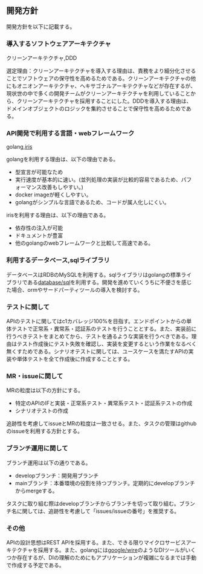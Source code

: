 ## 開発方針
開発方針を以下に記載する。  

### 導入するソフトウェアアーキテクチャ
クリーンアーキテクチャ,DDD

選定理由：クリーンアーキテクチャを導入する理由は、責務をより細分化させることでソフトウェアの保守性を高めるためである。クリーンアーキテクチャの他にもオニオンアーキテクチャ、ヘキサゴナルアーキテクチャなどが存在するが、現状世の中で多くの開発チームがクリーンアーキテクチャを利用していることから、クリーンアーキテクチャを採用することにした。DDDを導入する理由は、ドメインオブジェクトのロジックを集約させることで保守性を高めるためである。

### API開発で利用する言語・webフレームワーク
golang,[iris](https://github.com/kataras/iris)  

golangを利用する理由は、以下の理由である。
* 型宣言が可能なため
* 実行速度が基本的に速い。(並列処理の実装が比較的容易であるため、パフォーマンス改善もしやすい。)
* docker imageが軽くしやすい。
* golangがシンプルな言語であるため、コードが属人化しにくい。  
  
irisを利用する理由は、以下の理由である。
* 依存性の注入が可能
* ドキュメントが豊富
* 他のgolangのwebフレームワークと比較して高速である。

### 利用するデータベース,sqlライブラリ
データベースはRDBのMySQLを利用する。sqlライブラリはgolangの標準ライブラリである[database/sql](https://pkg.go.dev/database/sql)を利用する。開発を進めていくうちに不便さを感じた場合、ormやサードパーティツールの導入を検討する。

### テストに関して
APIのテストに関してはc1カバレッジ100%を目指す。エンドポイントからの単体テストで正常系・異常系・認証系のテストを行うこととする。また、実装前に行うべきテストをまとめてから、テストを通るような実装を行うべきである。理由はテスト作成後にテスト失敗を確認し、実装を変更するという作業をなるべく無くすためである。シナリオテストに関しては、ユースケースを満たすAPIの実装や単体テストを全て作成後に作成することとする。

### MR・issueに関して
MRの粒度は以下の方針にする。
* 特定のAPIのIFと実装・正常系テスト・異常系テスト・認証系テストの作成
* シナリオテストの作成

追跡性を考慮してissueとMRの粒度は一致させる。また、タスクの管理はgithubのissueを利用する方針とする。

### ブランチ運用に関して
ブランチ運用は以下の通りである。
* developブランチ：開発用ブランチ
* mainブランチ：本番環境の役割を持つブランチ。定期的にdevelopブランチからmergeする。

タスクに取り組む際はdevelopブランチからブランチを切って取り組む。ブランチ名に関しては、追跡性を考慮して「issues/issueの番号」を推奨する。

### その他
APIの設計思想はREST APIを採用する。また、できる限りマイクロサービスアーキテクチャを採用する。また、golangには[google/wire](https://github.com/google/wire)のようなDIツールがいくつか存在するが、DIの理解のためにもアプリケーションが複雑になるまでは手動で作成する予定である。

